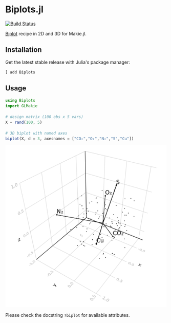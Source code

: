 # Biplots.jl

[![Build Status](https://github.com/juliohm/Biplots.jl/workflows/CI/badge.svg)](https://github.com/juliohm/Biplots.jl/actions)

[Biplot](https://en.wikipedia.org/wiki/Biplot) recipe in 2D and 3D for Makie.jl.

## Installation

Get the latest stable release with Julia's package manager:

```julia
] add Biplots
```

## Usage

```julia
using Biplots
import GLMakie

# design matrix (100 obs x 5 vars)
X = rand(100, 5)

# 3D biplot with named axes
biplot(X, d = 3, axesnames = ["CO₂","O₂","N₂","S","Cu"])
```

![biplot](docs/biplot.png)

Please check the docstring `?biplot` for available attributes.